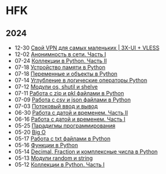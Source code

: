 # HFK



## 2024



- 12-30 [Свой VPN для самых маленьких | 3X-UI + VLESS](http://localhost:1313/articles/vpn_server/ "2024-12-30 20:00:02")
- 12-02 [Анонимность в сети. Часть I](http://localhost:1313/articles/anonymity/ "2024-12-02 01:50:12")
- 07-24 [Коллекции в Python. Часть II](http://localhost:1313/notes/collections2/ "2024-07-24 00:00:01")
- 07-18 [Устройство памяти в Python](http://localhost:1313/notes/memory_python/ "2024-07-18 00:00:01")
- 07-18 [Переменные и объекты в Python](http://localhost:1313/notes/variables_python/ "2024-07-18 00:00:01")
- 07-14 [Углубление в логические операторы Python](http://localhost:1313/notes/deep_bool_oper_python/ "2024-07-14 00:00:01")
- 07-12 [Модули os, shutil и shelve](http://localhost:1313/notes/os_shutil_shelve/ "2024-07-12 00:00:01")
- 07-11 [Работа с zip и pkl файлами в Python](http://localhost:1313/notes/zip_pkl/ "2024-07-11 00:00:01")
- 07-09 [Работа с csv и json файлами в Python](http://localhost:1313/notes/csv_json/ "2024-07-09 00:00:01")
- 07-03 [Потоковый ввод и вывод](http://localhost:1313/notes/stdin_stdout/ "2024-07-03 00:00:01")
- 06-30 [Работа с датой и временем. Часть II](http://localhost:1313/notes/date_and_time_2/ "2024-06-30 00:00:01")
- 06-16 [Работа с датой и временем. Часть I](http://localhost:1313/notes/date_and_time_1/ "2024-06-16 00:00:01")
- 05-25 [Парадигмы программирования](http://localhost:1313/notes/programming_paradigms/ "2024-05-25 00:00:01")
- 05-20 [Big O](http://localhost:1313/notes/big_o/ "2024-05-20 13:00:00")
- 05-17 [Работа с txt файлами в Python](http://localhost:1313/notes/work_with_files/ "2024-05-17 00:00:01")
- 05-16 [Функции в Python](http://localhost:1313/notes/functions2/ "2024-05-16 00:00:01")
- 05-14 [Decimal, Fraction и комплексные числа в Python](http://localhost:1313/notes/dec_frac_compl/ "2024-05-14 00:00:01")
- 05-13 [Модули random и string](http://localhost:1313/notes/random_string/ "2024-05-13 00:00:01")
- 05-12 [Коллекции в Python. Часть I](http://localhost:1313/notes/collections/ "2024-05-12 00:00:01")
